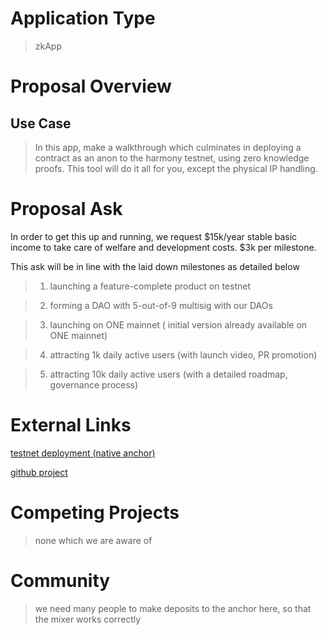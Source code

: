 # Application Type

> zkApp

# Proposal Overview

## Use Case

> In this app, make a walkthrough which culminates in deploying a contract as an anon to the harmony testnet, using zero knowledge proofs. This tool will do it all for you, except the physical IP handling.

# Proposal Ask

In order to get this up and running, we request $15k/year stable basic income to take care of welfare and development costs. $3k per milestone.

This ask will be in line with the laid down milestones as detailed below

> 1. launching a feature-complete product on testnet

> 2. forming a DAO with 5-out-of-9 multisig with our DAOs

> 3. launching on ONE mainnet ( initial version already available on ONE mainnet)

> 4. attracting 1k daily active users (with launch video, PR promotion)

> 5. attracting 10k daily active users (with a detailed roadmap, governance process)

# External Links

[testnet deployment (native anchor)](https://explorer.pops.one/address/0x76cdbf0b59d54f3ed551e24929b0aae1c7541241)

[github project](https://github.com/alienflip/degenDeploy)

# Competing Projects

> none which we are aware of

# Community

> we need many people to make deposits to the anchor here, so that the mixer works correctly
